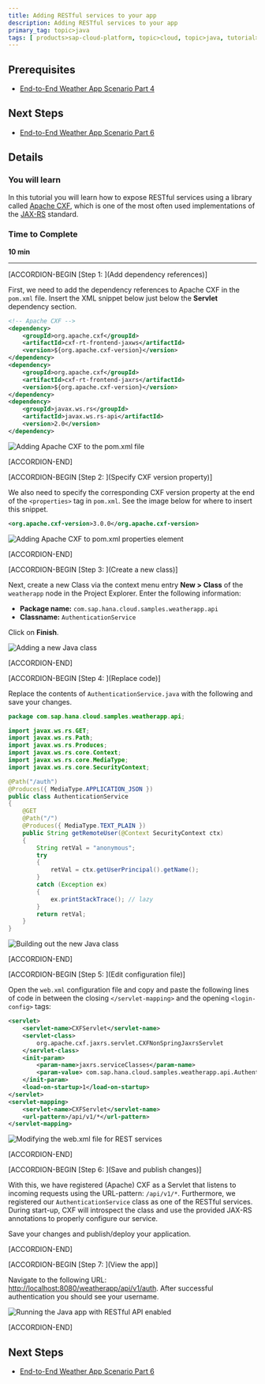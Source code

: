 ```yaml
---
title: Adding RESTful services to your app
description: Adding RESTful services to your app
primary_tag: topic>java
tags: [ products>sap-cloud-platform, topic>cloud, topic>java, tutorial>intermediate]
---
```


## Prerequisites  
- [End-to-End Weather App Scenario Part 4](https://www.sap.com/developer/tutorials/hcp-java-weatherapp-part4.html)

## Next Steps
- [End-to-End Weather App Scenario Part 6](https://www.sap.com/developer/tutorials/hcp-java-weatherapp-part6.html)

## Details
### You will learn  
In this tutorial you will learn how to expose RESTful services using a library called [Apache CXF](http://cxf.apache.org/), which is one of the most often used implementations of the [JAX-RS](https://jcp.org/en/jsr/detail?id=339) standard.

### Time to Complete
**10 min**

---

[ACCORDION-BEGIN [Step 1: ](Add dependency references)]

First, we need to add the dependency references to Apache CXF in the `pom.xml` file. Insert the XML snippet below just below the **Servlet** dependency section.

```xml
<!-- Apache CXF -->
<dependency>
    <groupId>org.apache.cxf</groupId>
    <artifactId>cxf-rt-frontend-jaxws</artifactId>
    <version>${org.apache.cxf-version}</version>
</dependency>
<dependency>
    <groupId>org.apache.cxf</groupId>
    <artifactId>cxf-rt-frontend-jaxrs</artifactId>
    <version>${org.apache.cxf-version}</version>
</dependency>
<dependency>
    <groupId>javax.ws.rs</groupId>
    <artifactId>javax.ws.rs-api</artifactId>
    <version>2.0</version>
</dependency>
```

![Adding Apache CXF to the pom.xml file](https://raw.githubusercontent.com/SAPDocuments/Tutorials/master/tutorials/hcp-java-weatherapp-part5/e2e_05-1.png)


[ACCORDION-END]

[ACCORDION-BEGIN [Step 2: ](Specify CXF version property)]

We also need to specify the corresponding CXF version property at the end of the `<properties>` tag in `pom.xml`. See the image below for where to insert this snippet.

```xml
<org.apache.cxf-version>3.0.0</org.apache.cxf-version>
```

![Adding Apache CXF to pom.xml properties element](https://raw.githubusercontent.com/SAPDocuments/Tutorials/master/tutorials/hcp-java-weatherapp-part5/e2e_05-2.png)


[ACCORDION-END]

[ACCORDION-BEGIN [Step 3: ](Create a new class)]

Next, create a new Class via the context menu entry **New > Class** of the `weatherapp` node in the Project Explorer. Enter the following information:

- **Package name:** `com.sap.hana.cloud.samples.weatherapp.api`
- **Classname:** `AuthenticationService`

Click on **Finish**.

![Adding a new Java class](https://raw.githubusercontent.com/SAPDocuments/Tutorials/master/tutorials/hcp-java-weatherapp-part5/e2e_05-3.png)


[ACCORDION-END]

[ACCORDION-BEGIN [Step 4: ](Replace code)]

Replace the contents of `AuthenticationService.java` with the following and save your changes.

```java
package com.sap.hana.cloud.samples.weatherapp.api;

import javax.ws.rs.GET;
import javax.ws.rs.Path;
import javax.ws.rs.Produces;
import javax.ws.rs.core.Context;
import javax.ws.rs.core.MediaType;
import javax.ws.rs.core.SecurityContext;

@Path("/auth")
@Produces({ MediaType.APPLICATION_JSON })
public class AuthenticationService
{
	@GET
	@Path("/")
	@Produces({ MediaType.TEXT_PLAIN })
	public String getRemoteUser(@Context SecurityContext ctx)
	{
		String retVal = "anonymous";
		try
		{
			retVal = ctx.getUserPrincipal().getName();
		}
		catch (Exception ex)
		{
			ex.printStackTrace(); // lazy
		}
		return retVal;
	}
}
```

![Building out the new Java class](https://raw.githubusercontent.com/SAPDocuments/Tutorials/master/tutorials/hcp-java-weatherapp-part5/e2e_05-4.png)



[ACCORDION-END]

[ACCORDION-BEGIN [Step 5: ](Edit configuration file)]

Open the `web.xml` configuration file and copy and paste the following lines of code in between the closing `</servlet-mapping>` and the opening `<login-config>` tags:

```xml
<servlet>
	<servlet-name>CXFServlet</servlet-name>
	<servlet-class>
		org.apache.cxf.jaxrs.servlet.CXFNonSpringJaxrsServlet
	</servlet-class>
	<init-param>
		<param-name>jaxrs.serviceClasses</param-name>
		<param-value> com.sap.hana.cloud.samples.weatherapp.api.AuthenticationService</param-value>
	</init-param>
	<load-on-startup>1</load-on-startup>
</servlet>
<servlet-mapping>
	<servlet-name>CXFServlet</servlet-name>
	<url-pattern>/api/v1/*</url-pattern>
</servlet-mapping>
```

![Modifying the web.xml file for REST services](https://raw.githubusercontent.com/SAPDocuments/Tutorials/master/tutorials/hcp-java-weatherapp-part5/e2e_05-5.png)


[ACCORDION-END]

[ACCORDION-BEGIN [Step 6: ](Save and publish changes)]

With this, we have registered (Apache) CXF as a Servlet that listens to incoming requests using the URL-pattern: `/api/v1/*`. Furthermore, we registered our `AuthenticationService` class as one of the RESTful services. During start-up, CXF will introspect the class and use the provided JAX-RS annotations to properly configure our service.

Save your changes and publish/deploy your application.


[ACCORDION-END]

[ACCORDION-BEGIN [Step 7: ](View the app)]

Navigate to the following URL: <http://localhost:8080/weatherapp/api/v1/auth>. After successful authentication you should see your username.

![Running the Java app with RESTful API enabled](https://raw.githubusercontent.com/SAPDocuments/Tutorials/master/tutorials/hcp-java-weatherapp-part5/e2e_05-7.png)


[ACCORDION-END]




## Next Steps
- [End-to-End Weather App Scenario Part 6](https://www.sap.com/developer/tutorials/hcp-java-weatherapp-part6.html)
